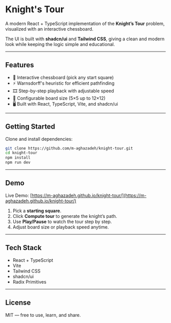 # Knight's Tour

A modern React + TypeScript implementation of the **Knight’s Tour** problem, visualized with an interactive chessboard.

The UI is built with **shadcn/ui** and **Tailwind CSS**, giving a clean and modern look while keeping the logic simple and educational.

---

## Features
- 🎯 Interactive chessboard (pick any start square)
- ⚡ Warnsdorff's heuristic for efficient pathfinding
- 🎞️ Step-by-step playback with adjustable speed
- 📏 Configurable board size (5×5 up to 12×12)
- 🖥️ Built with React, TypeScript, Vite, and shadcn/ui

---

## Getting Started

Clone and install dependencies:

```bash
git clone https://github.com/m-aghazadeh/knight-tour.git
cd knight-tour
npm install
npm run dev
```

---

## Demo

Live Demo: [https://m-aghazadeh.github.io/knight-tour/](https://m-aghazadeh.github.io/knight-tour/)

1. Pick a **starting square**.
2. Click **Compute tour** to generate the knight’s path.
3. Use **Play/Pause** to watch the tour step by step.
4. Adjust board size or playback speed anytime.

---

## Tech Stack
- React + TypeScript
- Vite
- Tailwind CSS
- shadcn/ui
- Radix Primitives

---

## License
MIT — free to use, learn, and share.


